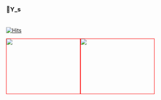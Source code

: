 ### 👋Y_s
#
<!--
**WeeYoungSeok/WeeYoungSeok** is a ✨ _special_ ✨ repository because its `README.md` (this file) appears on your GitHub profile.

Here are some ideas to get you started:

- 🔭 I’m currently working on ...
- 🌱 I’m currently learning ...
- 👯 I’m looking to collaborate on ...
- 🤔 I’m looking for help with ...
- 💬 Ask me about ...
- 📫 How to reach me: ...
- 😄 Pronouns: ...
- ⚡ Fun fact: ...
-->
[![Hits](https://hits.seeyoufarm.com/api/count/incr/badge.svg?url=https%3A%2F%2Fgithub.com%2FWeeYoungSeok&count_bg=%2379C83D&title_bg=%23555555&icon=&icon_color=%23E7E7E7&title=hits&edge_flat=false)](https://hits.seeyoufarm.com)
<br/>

<div style="width:200px; height:150px; border:1px solid red; float:left;">
    <img src="https://github-readme-stats.vercel.app/api?username=WeeYoungSeok"/>
</div>
<div style="width:200px; height:150px; border:1px solid red; float:left;">
    <img src="https://github-readme-stats.vercel.app/api/top-langs/?username=WeeYoungSeok&layout=compact&theme=tokyonight"/>
</div>
